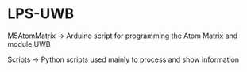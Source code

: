 # LPS-UWB

M5AtomMatrix -> Arduino script for programming the Atom Matrix and module UWB

Scripts -> Python scripts used mainly to process and show information

